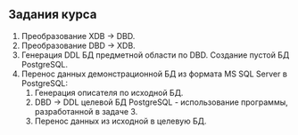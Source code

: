 ## Задания курса

1. Преобразование XDB -> DBD.
2. Преобразование DBD -> XDB.
3. Генерация DDL БД предметной области по DBD. Создание пустой БД PostgreSQL.
4. Перенос данных демонстрационной БД из формата MS SQL Server в PostgreSQL:
   1. Генерация описателя по исходной БД.
   2. DBD -> DDL целевой БД PostgreSQL - использование программы, разработанной в задаче 3.
   3. Перенос данных из исходной в целевую БД.

